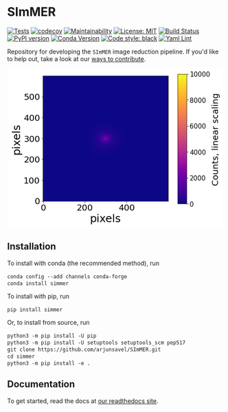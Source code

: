 # SImMER
 [![Tests](https://github.com/arjunsavel/SImMER/actions/workflows/run_tests.yml/badge.svg)](https://github.com/arjunsavel/SImMER/actions/workflows/run_tests.yml)
[![codecov](https://codecov.io/gh/arjunsavel/simmer/branch/main/graph/badge.svg?token=eMUOVt99Gh)](https://codecov.io/gh/arjunsavel/simmer) [![Maintainability](https://api.codeclimate.com/v1/badges/d1fa9d77e8fbcc96619a/maintainability)](https://codeclimate.com/github/arjunsavel/SImMER/maintainability) [![License: MIT](https://img.shields.io/badge/License-MIT-yellow.svg)](https://opensource.org/licenses/MIT)
[![Build Status](https://readthedocs.org/projects/simmer/badge/?version=latest)](http://simmer.readthedocs.io/en/latest/?badge=latest) [![PyPI version](https://badge.fury.io/py/simmer.svg)](https://badge.fury.io/py/simmer) [![Conda Version](https://img.shields.io/conda/v/conda-forge/simmer?color=g&label=conda-forge%20%20%20%20%20&logo=conda-forge)](https://anaconda.org/conda-forge/simmer) [![Code style: black](https://img.shields.io/badge/code%20style-black-000000.svg)](https://github.com/psf/black) [![Yaml Lint](https://github.com/arjunsavel/SImMER/actions/workflows/yaml.yml/badge.svg)](https://github.com/arjunsavel/SImMER/actions/workflows/yaml.yml)



Repository for developing the ```SImMER``` image reduction pipeline. If you'd like to help out, take a look at our [ways to contribute](https://github.com/arjunsavel/simmer/blob/main/CONTRIBUTING.md).

<p align="center">
  <img src="https://github.com/arjunsavel/SImMER/blob/main/docs/img/final_image.png" />
</p>


## Installation
To install with conda (the recommended method), run
```
conda config --add channels conda-forge
conda install simmer
```
To install with pip, run
```
pip install simmer
```
Or, to install from source, run
```
python3 -m pip install -U pip
python3 -m pip install -U setuptools setuptools_scm pep517
git clone https://github.com/arjunsavel/SImMER.git
cd simmer
python3 -m pip install -e .
```
## Documentation
To get started, read the docs at [our readthedocs site](https://simmer.readthedocs.io/en/latest/pages/about/).
